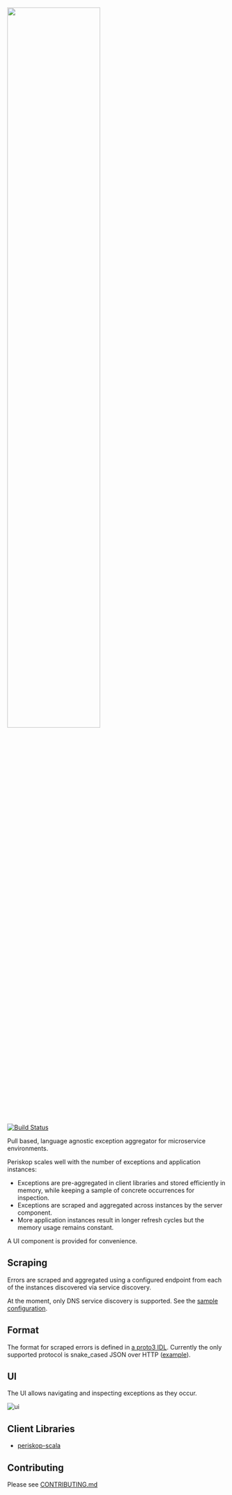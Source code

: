 # <img src="https://i.imgur.com/NcT3qgf.png" width="65%">

[![Build Status](https://api.cirrus-ci.com/github/soundcloud/periskop.svg)](https://cirrus-ci.com/github/soundcloud/periskop)

Pull based, language agnostic exception aggregator for microservice environments.

Periskop scales well with the number of exceptions and application instances:

  - Exceptions are pre-aggregated in client libraries and stored efficiently in memory, while keeping a sample of concrete occurrences for inspection.
  - Exceptions are scraped and aggregated across instances by the server component.
  - More application instances result in longer refresh cycles but the memory usage remains constant.

A UI component is provided for convenience.

## Scraping

Errors are scraped and aggregated using a configured endpoint from each of the instances discovered via service discovery.

At the moment, only DNS service discovery is supported. See the [sample configuration](config.dev.yaml).

## Format

The format for scraped errors is defined in [a proto3 IDL](representation/errors.proto). Currently the only supported protocol is snake_cased JSON over HTTP ([example](scraper/sample-response1.json)).

## UI

The UI allows navigating and inspecting exceptions as they occur.

![ui](https://i.imgur.com/Tljxd80.png)

## Client Libraries

  - [periskop-scala](https://github.com/soundcloud/periskop-scala)

## Contributing

Please see [CONTRIBUTING.md](CONTRIBUTING.md)
